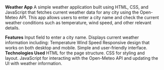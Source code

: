 <b>Weather App</b>
A simple weather application built using HTML, CSS, and JavaScript that fetches current weather data for any city using the Open-Meteo API. This app allows users to enter a city name and check the current weather conditions such as temperature, wind speed, and other relevant details.

<b>Features</b>
Input field to enter a city name.
Displays current weather information including:
Temperature
Wind Speed
Responsive design that works on both desktop and mobile.
Simple and user-friendly interface.
<b>Technologies Used</b>
HTML for the page structure.
CSS for styling and layout.
JavaScript for interacting with the Open-Meteo API and updating the UI with weather information.

